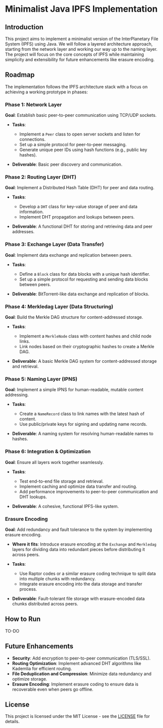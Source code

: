
# Minimalist Java IPFS Implementation

## Introduction

This project aims to implement a minimalist version of the InterPlanetary File System (IPFS) using Java. We will follow a layered architecture approach, starting from the network layer and working our way up to the naming layer. The project will focus on the core concepts of IPFS while maintaining simplicity and extensibility for future enhancements like erasure encoding.

## Roadmap

The implementation follows the IPFS architecture stack with a focus on achieving a working prototype in phases:

### Phase 1: Network Layer

**Goal**: Establish basic peer-to-peer communication using TCP/UDP sockets.

- **Tasks**:
  - Implement a `Peer` class to open server sockets and listen for connections.
  - Set up a simple protocol for peer-to-peer messaging.
  - Generate unique peer IDs using hash functions (e.g., public key hashes).
  
- **Deliverable**: Basic peer discovery and communication.

### Phase 2: Routing Layer (DHT)

**Goal**: Implement a Distributed Hash Table (DHT) for peer and data routing.

- **Tasks**:
  - Develop a `DHT` class for key-value storage of peer and data information.
  - Implement DHT propagation and lookups between peers.

- **Deliverable**: A functional DHT for storing and retrieving data and peer addresses.

### Phase 3: Exchange Layer (Data Transfer)

**Goal**: Implement data exchange and replication between peers.

- **Tasks**:
  - Define a `Block` class for data blocks with a unique hash identifier.
  - Set up a simple protocol for requesting and sending data blocks between peers.

- **Deliverable**: BitTorrent-like data exchange and replication of blocks.

### Phase 4: Merkledag Layer (Data Structuring)

**Goal**: Build the Merkle DAG structure for content-addressed storage.

- **Tasks**:
  - Implement a `MerkleNode` class with content hashes and child node links.
  - Link nodes based on their cryptographic hashes to create a Merkle DAG.

- **Deliverable**: A basic Merkle DAG system for content-addressed storage and retrieval.

### Phase 5: Naming Layer (IPNS)

**Goal**: Implement a simple IPNS for human-readable, mutable content addressing.

- **Tasks**:
  - Create a `NameRecord` class to link names with the latest hash of content.
  - Use public/private keys for signing and updating name records.

- **Deliverable**: A naming system for resolving human-readable names to hashes.

### Phase 6: Integration & Optimization

**Goal**: Ensure all layers work together seamlessly.

- **Tasks**:
  - Test end-to-end file storage and retrieval.
  - Implement caching and optimize data transfer and routing.
  - Add performance improvements to peer-to-peer communication and DHT lookups.

- **Deliverable**: A cohesive, functional IPFS-like system.

### Erasure Encoding

**Goal**: Add redundancy and fault tolerance to the system by implementing erasure encoding.

- **Where it fits**: Introduce erasure encoding at the `Exchange` and `Merkledag` layers for dividing data into redundant pieces before distributing it across peers.
- **Tasks**:
  - Use Raptor codes or a similar erasure coding technique to split data into multiple chunks with redundancy.
  - Integrate erasure encoding into the data storage and transfer process.

- **Deliverable**: Fault-tolerant file storage with erasure-encoded data chunks distributed across peers.

## How to Run

TO-DO



## Future Enhancements

- **Security**: Add encryption to peer-to-peer communication (TLS/SSL).
- **Routing Optimization**: Implement advanced DHT algorithms like Kademlia for efficient routing.
- **File Deduplication and Compression**: Minimize data redundancy and optimize storage.
- **Erasure Encoding**: Implement erasure coding to ensure data is recoverable even when peers go offline.


## License

This project is licensed under the MIT License - see the [LICENSE](LICENSE) file for details.
